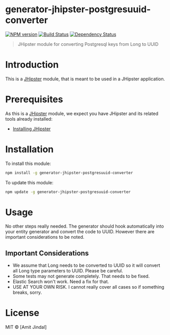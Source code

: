 # generator-jhipster-postgresuuid-converter
[![NPM version][npm-image]][npm-url] [![Build Status][travis-image]][travis-url] [![Dependency Status][daviddm-image]][daviddm-url]
> JHipster module for converting Postgresql keys from Long to UUID

# Introduction

This is a [JHipster](http://jhipster.github.io/) module, that is meant to be used in a JHipster application.

# Prerequisites

As this is a [JHipster](http://jhipster.github.io/) module, we expect you have JHipster and its related tools already installed:

- [Installing JHipster](https://jhipster.github.io/installation.html)

# Installation

To install this module:

```bash
npm install -g generator-jhipster-postgresuuid-converter
```

To update this module:
```bash
npm update -g generator-jhipster-postgresuuid-converter
```

# Usage

No other steps really needed. The generator should hook automatically into your entity generator and convert the code to UUID.
However there are important considerations to be noted.

## Important Considerations

- We assume that Long needs to be converted to UUID so it will convert all Long type parameters to UUID. Please be careful.
- Some tests may not generate completely. That needs to be fixed.
- Elastic Search won't work. Need a fix for that.
- USE AT YOUR OWN RISK. I cannot really cover all cases so if something breaks, sorry.

# License

MIT © [Amit Jindal]


[npm-image]: https://img.shields.io/npm/v/generator-jhipster-postgresuuid-converter.svg
[npm-url]: https://npmjs.org/package/generator-jhipster-postgresuuid-converter
[travis-image]: https://travis-ci.org/amitjindal/generator-jhipster-postgresuuid-converter.svg?branch=master
[travis-url]: https://travis-ci.org/amitjindal/generator-jhipster-postgresuuid-converter
[daviddm-image]: https://david-dm.org/amitjindal/generator-jhipster-postgresuuid-converter.svg?theme=shields.io
[daviddm-url]: https://david-dm.org/amitjindal/generator-jhipster-module
